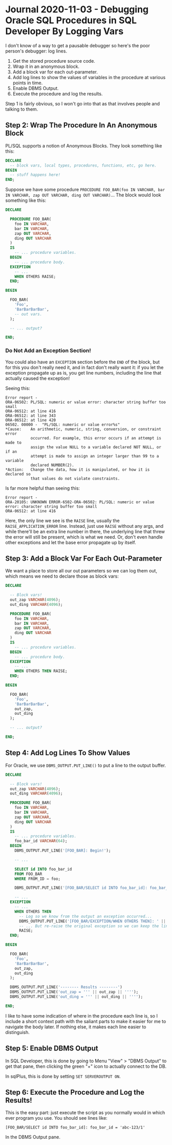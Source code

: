 Journal 2020-11-03 - Debugging Oracle SQL Procedures in SQL Developer By Logging Vars
========

I don't know of a way to get a pausable debugger so here's the poor person's debugger: log lines.

1. Get the stored procedure source code.
2. Wrap it in an anonymous block.
3. Add a block var for each out-parameter.
4. Add log lines to show the values of variables in the procedure at various points in time.
5. Enable DBMS Output.
6. Execute the procedure and log the results.

Step 1 is fairly obvious, so I won't go into that as that involves people and talking to them.



## Step 2: Wrap The Procedure In An Anonymous Block

PL/SQL supports a notion of Anonymous Blocks.  They look something like this:

```sql
DECLARE
  -- block vars, local types, procedures, functions, etc, go here.
BEGIN
  -- stuff happens here!
END;
```

Suppose we have some procedure `PROCEDURE FOO_BAR(foo IN VARCHAR, bar IN VARCHAR, zap OUT VARCHAR, ding OUT VARCHAR)`... The block would look something like this:

```sql
DECLARE

  PROCEDURE FOO_BAR(
    foo IN VARCHAR,
    bar IN VARCHAR,
    zap OUT VARCHAR,
    ding OUT VARCHAR
  )
  IS
    -- ... procedure variables.
  BEGIN
    -- ... procedure body.
  EXCEPTION
    -- ...
    WHEN OTHERS RAISE;
  END;

BEGIN

  FOO_BAR(
    'Foo',
    'BarBarBarBar',
    -- out vars.
  );

  -- ... output?

END;
```


### Do Not Add an Exception Section!

You could also have an `EXCEPTION` section before the `END` of the block, but for this you don't really need it, and in fact don't really want it: if you let the exception propagate up as is, you get line numbers, including the line that actually caused the exception!

Seeing this:

```
Error report -
ORA-06502: PL/SQL: numeric or value error: character string buffer too small
ORA-06512: at line 416
ORA-06512: at line 343
ORA-06512: at line 420
06502. 00000 -  "PL/SQL: numeric or value error%s"
*Cause:    An arithmetic, numeric, string, conversion, or constraint error
           occurred. For example, this error occurs if an attempt is made to
           assign the value NULL to a variable declared NOT NULL, or if an
           attempt is made to assign an integer larger than 99 to a variable
           declared NUMBER(2).
*Action:   Change the data, how it is manipulated, or how it is declared so
           that values do not violate constraints.
```

Is far more helpful than seeing this:

```
Error report -
ORA-20105: UNKNOWN ERROR-6502-ORA-06502: PL/SQL: numeric or value error: character string buffer too small
ORA-06512: at line 416
```

Here, the only line we see is the `RAISE` line, usually the `RAISE_APPLICATION_ERROR` line.  Instead, just use `RAISE` without any args, and while there'll be an extra line number in there, the underlying line that threw the error will still be present, which is what we need.  Or, don't even handle other exceptions and let the base error propagate up by itself.



## Step 3: Add a Block Var For Each Out-Parameter

We want a place to store all our out parameters so we can log them out, which means we need to declare those as block vars:

```sql
DECLARE

  -- Block vars!
  out_zap VARCHAR(4096);
  out_ding VARCHAR(4096);

  PROCEDURE FOO_BAR(
    foo IN VARCHAR,
    bar IN VARCHAR,
    zap OUT VARCHAR,
    ding OUT VARCHAR
  )
  IS
    -- ... procedure variables.
  BEGIN
    -- ... procedure body.
  EXCEPTION
    -- ...
    WHEN OTHERS THEN RAISE;
  END;

BEGIN

  FOO_BAR(
    'Foo',
    'BarBarBarBar',
    out_zap,
    out_ding
  );

  -- ... output?

END;
```



## Step 4: Add Log Lines To Show Values

For Oracle, we use `DBMS_OUTPUT.PUT_LINE()` to put a line to the output buffer.

```sql
DECLARE

  -- Block vars!
  out_zap VARCHAR(4096);
  out_ding VARCHAR(4096);

  PROCEDURE FOO_BAR(
    foo IN VARCHAR,
    bar IN VARCHAR,
    zap OUT VARCHAR,
    ding OUT VARCHAR
  )
  IS
    -- ... procedure variables.
    foo_bar_id VARCHAR(64);
  BEGIN
    DBMS_OUTPUT.PUT_LINE('[FOO_BAR]: Begin!');

    -- ...

    SELECT id INTO foo_bar_id
    FROM FOO_BAR
    WHERE FROM_ID = foo;

    DBMS_OUTPUT.PUT_LINE('[FOO_BAR/SELECT id INTO foo_bar_id]: foo_bar_id = ''' || foo_bar_id || '''');

    -- ...
  EXCEPTION
    -- ...
    WHEN OTHERS THEN
      -- Log so we know from the output an exception occurred...
      DBMS_OUTPUT.PUT_LINE('[FOO_BAR/EXCEPTION/WHEN OTHERS THEN]: ' || SQLCODE || ': ' || SQLERRM);
      -- ... But re-raise the original exception so we can keep the line numbers.
      RAISE;
  END;

BEGIN

  FOO_BAR(
    'Foo',
    'BarBarBarBar',
    out_zap,
    out_ding
  );

  DBMS_OUTPUT.PUT_LINE('-------- Results --------')
  DBMS_OUTPUT.PUT_LINE('out_zap = ''' || out_zap || '''');
  DBMS_OUTPUT.PUT_LINE('out_ding = ''' || out_ding || '''');

END;
```

I like to have some indication of where in the procedure each line is, so I include a short context path with the saliant parts to make it easier for me to navigate the body later.  If nothing else, it makes each line easier to distinguish.



## Step 5: Enable DBMS Output

In SQL Developer, this is done by going to Menu "View" > "DBMS Output" to get that pane, then clicking the green "+" icon to actually connect to the DB.

In sqlPlus, this is done by setting `SET SERVEROUTPUT ON`.



## Step 6: Execute the Procedure and Log the Results!

This is the easy part: just execute the script as you normally would in which ever program you use.  You should see lines like:

```
[FOO_BAR/SELECT id INTO foo_bar_id]: foo_bar_id = 'abc-123/1'
```

In the DBMS Output pane.
